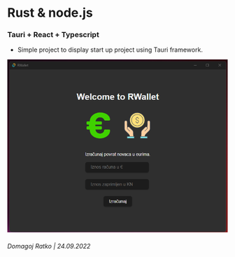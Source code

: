 # Rust & node.js
### Tauri + React + Typescript


* Simple project to display start up project using Tauri framework.


![img.png](img.png)


###### Domagoj Ratko | 24.09.2022



